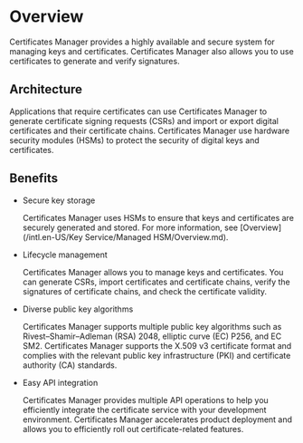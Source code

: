 # Overview

Certificates Manager provides a highly available and secure system for managing keys and certificates. Certificates Manager also allows you to use certificates to generate and verify signatures.

## Architecture

Applications that require certificates can use Certificates Manager to generate certificate signing requests \(CSRs\) and import or export digital certificates and their certificate chains. Certificates Manager use hardware security modules \(HSMs\) to protect the security of digital keys and certificates.

## Benefits

-   Secure key storage

    Certificates Manager uses HSMs to ensure that keys and certificates are securely generated and stored. For more information, see [Overview](/intl.en-US/Key Service/Managed HSM/Overview.md).

-   Lifecycle management

    Certificates Manager allows you to manage keys and certificates. You can generate CSRs, import certificates and certificate chains, verify the signatures of certificate chains, and check the certificate validity.

-   Diverse public key algorithms

    Certificates Manager supports multiple public key algorithms such as Rivest–Shamir–Adleman \(RSA\) 2048, elliptic curve \(EC\) P256, and EC SM2. Certificates Manager supports the X.509 v3 certificate format and complies with the relevant public key infrastructure \(PKI\) and certificate authority \(CA\) standards.

-   Easy API integration

    Certificates Manager provides multiple API operations to help you efficiently integrate the certificate service with your development environment. Certificates Manager accelerates product deployment and allows you to efficiently roll out certificate-related features.


